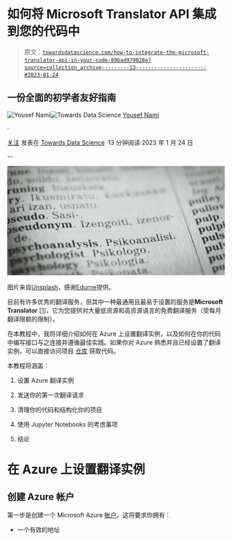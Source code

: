 # 如何将 Microsoft Translator API 集成到您的代码中

> 原文：[`towardsdatascience.com/how-to-integrate-the-microsoft-translator-api-in-your-code-89bad979028e?source=collection_archive---------13-----------------------#2023-01-24`](https://towardsdatascience.com/how-to-integrate-the-microsoft-translator-api-in-your-code-89bad979028e?source=collection_archive---------13-----------------------#2023-01-24)

## 一份全面的初学者友好指南

[](https://namiyousef96.medium.com/?source=post_page-----89bad979028e--------------------------------)![Yousef Nami](https://namiyousef96.medium.com/?source=post_page-----89bad979028e--------------------------------)[](https://towardsdatascience.com/?source=post_page-----89bad979028e--------------------------------)![Towards Data Science](https://towardsdatascience.com/?source=post_page-----89bad979028e--------------------------------) [Yousef Nami](https://namiyousef96.medium.com/?source=post_page-----89bad979028e--------------------------------)

·

[关注](https://medium.com/m/signin?actionUrl=https%3A%2F%2Fmedium.com%2F_%2Fsubscribe%2Fuser%2F63d10d93acd8&operation=register&redirect=https%3A%2F%2Ftowardsdatascience.com%2Fhow-to-integrate-the-microsoft-translator-api-in-your-code-89bad979028e&user=Yousef+Nami&userId=63d10d93acd8&source=post_page-63d10d93acd8----89bad979028e---------------------post_header-----------) 发表在 [Towards Data Science](https://towardsdatascience.com/?source=post_page-----89bad979028e--------------------------------) ·13 分钟阅读·2023 年 1 月 24 日[](https://medium.com/m/signin?actionUrl=https%3A%2F%2Fmedium.com%2F_%2Fvote%2Ftowards-data-science%2F89bad979028e&operation=register&redirect=https%3A%2F%2Ftowardsdatascience.com%2Fhow-to-integrate-the-microsoft-translator-api-in-your-code-89bad979028e&user=Yousef+Nami&userId=63d10d93acd8&source=-----89bad979028e---------------------clap_footer-----------)

--

[](https://medium.com/m/signin?actionUrl=https%3A%2F%2Fmedium.com%2F_%2Fbookmark%2Fp%2F89bad979028e&operation=register&redirect=https%3A%2F%2Ftowardsdatascience.com%2Fhow-to-integrate-the-microsoft-translator-api-in-your-code-89bad979028e&source=-----89bad979028e---------------------bookmark_footer-----------)![](img/af8adbcc9c869a0985b8e5a4eed8d533.png)

图片来自[Unsplash](https://unsplash.com/photos/5Z8mR4vqJD4)，感谢[Edurne](https://unsplash.com/@edurnetx)提供。

目前有许多优秀的翻译服务，但其中一种最通用且最易于设置的服务是**Microsoft Translator** [[1](https://www.google.com/search?q=microsoft+translator&oq=microsoft+translator&aqs=chrome.0.35i39j69i59l2j0i512l2j69i60l3.2307j0j7&sourceid=chrome&ie=UTF-8)]，它为您提供对大量低资源和高资源语言的免费翻译服务（受每月翻译限额的限制）。

在本教程中，我将详细介绍如何在 Azure 上设置翻译实例，以及如何在你的代码中编写接口与之连接并遵循最佳实践。如果你对 Azure 熟悉并且已经设置了翻译实例，可以直接访问项目 [仓库](https://github.com/namiyousef/ml-utils) 获取代码。

本教程将涵盖：

1.  设置 Azure 翻译实例

1.  发送你的第一次翻译请求

1.  清理你的代码和结构化你的项目

1.  使用 Jupyter Notebooks 的考虑事项

1.  结论

# 在 Azure 上设置翻译实例

## 创建 Azure 帐户

第一步是创建一个 Microsoft Azure [帐户](https://azure.microsoft.com/en-us/free/)。这将要求你拥有：

+   一个有效的地址
